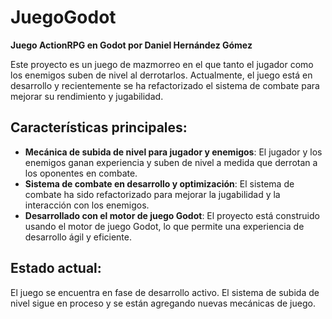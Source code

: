 # JuegoGodot
**Juego ActionRPG en Godot por Daniel Hernández Gómez**

Este proyecto es un juego de mazmorreo en el que tanto el jugador como los enemigos suben de nivel al derrotarlos. Actualmente, el juego está en desarrollo y recientemente se ha refactorizado el sistema de combate para mejorar su rendimiento y jugabilidad.

## Características principales:

- **Mecánica de subida de nivel para jugador y enemigos**: El jugador y los enemigos ganan experiencia y suben de nivel a medida que derrotan a los oponentes en combate.
- **Sistema de combate en desarrollo y optimización**: El sistema de combate ha sido refactorizado para mejorar la jugabilidad y la interacción con los enemigos.
- **Desarrollado con el motor de juego Godot**: El proyecto está construido usando el motor de juego Godot, lo que permite una experiencia de desarrollo ágil y eficiente.

## Estado actual:
El juego se encuentra en fase de desarrollo activo. El sistema de subida de nivel sigue en proceso y se están agregando nuevas mecánicas de juego.
